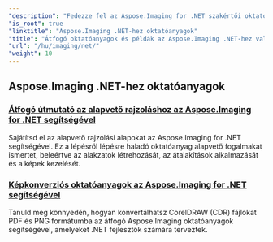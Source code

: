 ```yaml
---
"description": "Fedezze fel az Aspose.Imaging for .NET szakértői oktatóanyagait. Tanulja meg, hogyan manipulálhatja, konvertálhatja és dolgozhatja fel a képeket részletes útmutatók, kódpéldák és gyakorlati betekintések segítségével. Tökéletes azoknak a fejlesztőknek, akik a .NET alkalmazások képkezelési feladatainak egyszerűsítésére törekszenek."
"is_root": true
"linktitle": "Aspose.Imaging .NET-hez oktatóanyagok"
"title": "Átfogó oktatóanyagok és példák az Aspose.Imaging .NET-hez való használatához"
"url": "/hu/imaging/net/"
"weight": 10
---
```


## Aspose.Imaging .NET-hez oktatóanyagok
### [Átfogó útmutató az alapvető rajzoláshoz az Aspose.Imaging for .NET segítségével](./guide-to-basic-drawing/)
Sajátítsd el az alapvető rajzolási alapokat az Aspose.Imaging for .NET segítségével. Ez a lépésről lépésre haladó oktatóanyag alapvető fogalmakat ismertet, beleértve az alakzatok létrehozását, az átalakítások alkalmazását és a képek kezelését.
### [Képkonverziós oktatóanyagok az Aspose.Imaging for .NET segítségével](./image-conversion/)
Tanuld meg könnyedén, hogyan konvertálhatsz CorelDRAW (CDR) fájlokat PDF és PNG formátumba az átfogó Aspose.Imaging oktatóanyagok segítségével, amelyeket .NET fejlesztők számára terveztek.